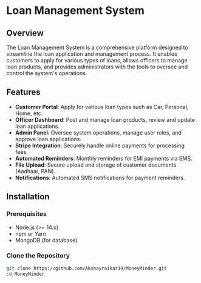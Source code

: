 # Loan Management System

## Overview

The Loan Management System is a comprehensive platform designed to streamline the loan application and management process. It enables customers to apply for various types of loans, allows officers to manage loan products, and provides administrators with the tools to oversee and control the system's operations.

## Features

- **Customer Portal**: Apply for various loan types such as Car, Personal, Home, etc.
- **Officer Dashboard**: Post and manage loan products, review and update loan applications.
- **Admin Panel**: Oversee system operations, manage user roles, and approve loan applications.
- **Stripe Integration**: Securely handle online payments for processing fees.
- **Automated Reminders**: Monthly reminders for EMI payments via SMS.
- **File Upload**: Secure upload and storage of customer documents (Aadhaar, PAN).
- **Notifications**: Automated SMS notifications for payment reminders.

## Installation

### Prerequisites

- Node.js (>= 14.x)
- npm or Yarn
- MongoDB (for database)




### Clone the Repository

```bash
git clone https://github.com/Akshayraikar19/MoneyMinder.git
cd MoneyMinder

